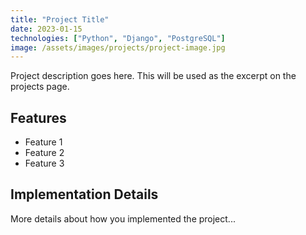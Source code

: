 ```yaml
---
title: "Project Title"
date: 2023-01-15
technologies: ["Python", "Django", "PostgreSQL"]
image: /assets/images/projects/project-image.jpg
---
```


Project description goes here. This will be used as the excerpt on the projects page.

## Features

- Feature 1
- Feature 2
- Feature 3

## Implementation Details

More details about how you implemented the project...